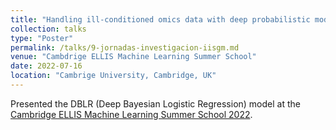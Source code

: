 ```yaml
---
title: "Handling ill-conditioned omics data with deep probabilistic models."
collection: talks
type: "Poster"
permalink: /talks/9-jornadas-investigacion-iisgm.md
venue: "Cambdrige ELLIS Machine Learning Summer School"
date: 2022-07-16
location: "Cambrige University, Cambridge, UK"
---
```

Presented the DBLR (Deep Bayesian Logistic Regression) model at the [Cambridge ELLIS Machine Learning Summer School 2022](http://www.ellis.eng.cam.ac.uk/summerschool/).